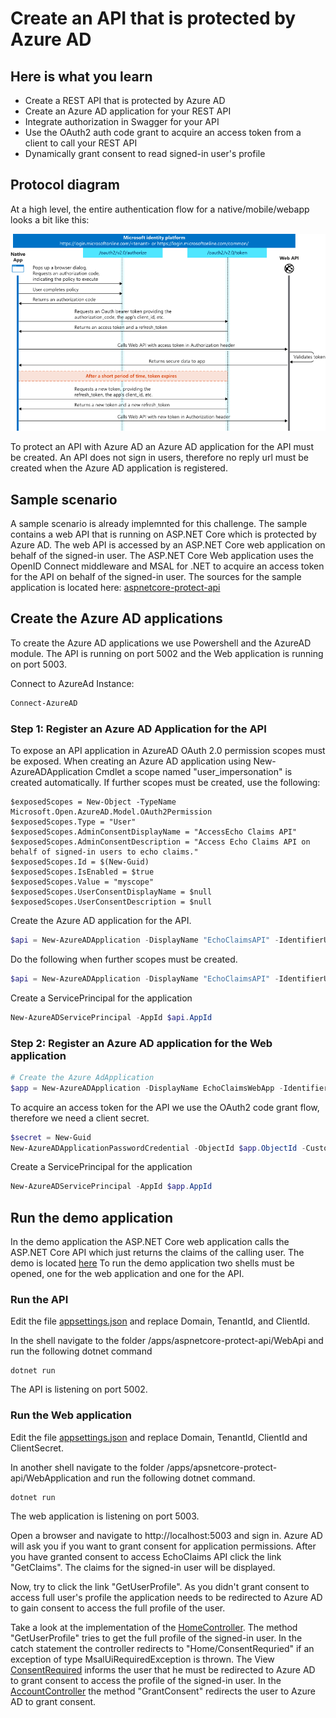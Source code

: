 # Create an API that is protected by Azure AD

## Here is what you learn
- Create a REST API that is protected by Azure AD
- Create an Azure AD application for your REST API
- Integrate authorization in Swagger for your API 
- Use the OAuth2 auth code grant to acquire an access token from a client to call your REST API
- Dynamically grant consent to read signed-in user's profile

## Protocol diagram
At a high level, the entire authentication flow for a native/mobile/webapp looks a bit like this:

![alt-text](images/code-grant-flow.png)

To protect an API with Azure AD an Azure AD application for the API must be created.
An API does not sign in users, therefore no reply url must be created when the Azure AD application is registered.

## Sample scenario
A sample scenario is already implemnted for this challenge. The sample contains a web API that is running on ASP.NET Core which is protected by Azure AD. The web API is accessed by an ASP.NET Core web application on behalf of the signed-in user. The ASP.NET Core Web application uses the OpenID Connect middleware and MSAL for .NET to acquire an access token for the API on behalf of the signed-in user.
The sources for the sample application is located here:
[aspnetcore-protect-api](/apps/aspnetcore-protect-api)

## Create the Azure AD applications

To create the Azure AD applications we use Powershell and the AzureAD module.
The API is running on port 5002 and the Web application is running on port 5003.

Connect to AzureAd Instance:

```powershell
Connect-AzureAD
```

### Step 1: Register an Azure AD Application for the API
To expose an API application in AzureAD OAuth 2.0 permission scopes must be exposed.
When creating an Azure AD application using New-AzureADApplication Cmdlet a scope named "user_impersonation" is created automatically.
If further scopes must be created, use the following:

```Powerhsell
$exposedScopes = New-Object -TypeName Microsoft.Open.AzureAD.Model.OAuth2Permission
$exposedScopes.Type = "User"
$exposedScopes.AdminConsentDisplayName = "AccessEcho Claims API"
$exposedScopes.AdminConsentDescription = "Access Echo Claims API on behalf of signed-in users to echo claims."
$exposedScopes.Id = $(New-Guid)
$exposedScopes.IsEnabled = $true
$exposedScopes.Value = "myscope"
$exposedScopes.UserConsentDisplayName = $null
$exposedScopes.UserConsentDescription = $null
```

Create the Azure AD application for the API.

```powershell
$api = New-AzureADApplication -DisplayName "EchoClaimsAPI" -IdentifierUris "https://echoclaimsapi"
```

Do the following when further scopes must be created.

```powershell
$api = New-AzureADApplication -DisplayName "EchoClaimsAPI" -IdentifierUris "https://echoclaimsapi" -Oauth2Permissions $exposedScopes
```

Create a ServicePrincipal for the application

```powershell
New-AzureADServicePrincipal -AppId $api.AppId
```


### Step 2: Register an Azure AD application for the Web application

```powershell
# Create the Azure AdApplication
$app = New-AzureADApplication -DisplayName EchoClaimsWebApp -IdentifierUris "https://echoclaimswebapp" -ReplyUrls "http://localhost:5003/signin-oidc"
```

To acquire an access token for the API we use the OAuth2 code grant flow, therefore we need a client secret.

```powershell
$secret = New-Guid
New-AzureADApplicationPasswordCredential -ObjectId $app.ObjectId -CustomKeyIdentifier "ClientSecret" -Value $secret
```

Create a ServicePrincipal for the application

```powershell
New-AzureADServicePrincipal -AppId $app.AppId
```

## Run the demo application

In the demo application the ASP.NET Core web application calls the ASP.NET Core API which just returns the claims of the calling user.
The demo is located [here](/apps/aspnetcore-protect-api)
To run the demo application two shells must be opened, one for the web application and one for the API.

### Run the API
Edit the file [appsettings.json](apps/aspnetcore-protect-api/WebApi/appsettings.json) and replace Domain, TenantId, and ClientId.

In the shell navigate to the folder /apps/aspnetcore-protect-api/WebApi and run the following dotnet command

```shell
dotnet run
```
The API is listening on port 5002.

### Run the Web application
Edit the file [appsettings.json](apps/aspnetcore-protect-api/WebApplication/appsettings.json) and replace Domain, TenantId, ClientId and ClientSecret.

In another shell navigate to the folder /apps/apsnetcore-protect-api/WebApplication and run the following dotnet command.

```shell
dotnet run
```
The web application is listening on port 5003.

Open a browser and navigate to http://localhost:5003 and sign in.
Azure AD will ask you if you want to grant consent for application permissions.
After you have granted consent to access EchoClaims API click the link "GetClaims".
The claims for the signed-in user will be displayed.

Now, try to click the link "GetUserProfile". As you didn't grant consent to access full user's profile the application needs to be redirected to Azure AD to gain consent to access
the full profile of the user.

Take a look at the implementation of the [HomeController](apps/aspnetcore-protect-api/WebApplication/Controllers/HomeController.cs).
The method "GetUserProfile" tries to get the full profile of the signed-in user. In the catch statement the controller redirects to "Home/ConsentRequried" if an exception of type MsalUiRequiredException is thrown.
The View [ConsentRequired](apps/aspnetcore-protect-api/WebApplication/Views/Home/ConsentRequired.cshtml) informs the user that he must be redirected to Azure AD to grant consent to access the profile of the signed-in user. In the [AccountController](apps/aspnetcore-protect-api/WebApplication/Controllers/AccountController.cs) the method "GrantConsent" redirects the user to Azure AD to grant consent.